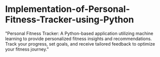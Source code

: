 # Implementation-of-Personal-Fitness-Tracker-using-Python
"Personal Fitness Tracker: A Python-based application utilizing machine learning to provide personalized fitness insights and recommendations. Track your progress, set goals, and receive tailored feedback to optimize your fitness journey."
